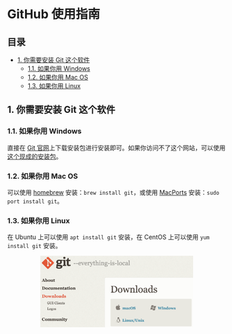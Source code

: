 # GitHub 使用指南

## 目录

- [1. 你需要安装 Git 这个软件](#install-git)
    - [1.1. 如果你用 Windows](#install-git-on-windows)
    - [1.2. 如果你用 Mac OS](#install-git-on-macos)
    - [1.3. 如果你用 Linux](#install-git-on-linux)

## <a name="install-git"></a>1. 你需要安装 Git 这个软件

### <a name="install-git-on-windows"></a>1.1. 如果你用 Windows

直接在 [Git 官网](https://git-scm.com/)上下载安装包进行安装即可。如果你访问不了这个网站，可以使用[这个现成的安装包](./assets/Git-2.35.1.2-64-bit.exe)。

### <a name="install-git-on-macos"></a>1.2. 如果你用 Mac OS

可以使用 [homebrew](https://brew.sh/) 安装：`brew install git`，或使用 [MacPorts](https://www.macports.org/) 安装：`sudo port install git`。

### <a name="install-git-on-linux"></a>1.3. 如果你用 Linux

在 Ubuntu 上可以使用 `apt install git` 安装，在 CentOS 上可以使用 `yum install git` 安装。

<img src="./assets/git-download.png" width="70%" height="70%" style="display: block; margin: auto;" />
